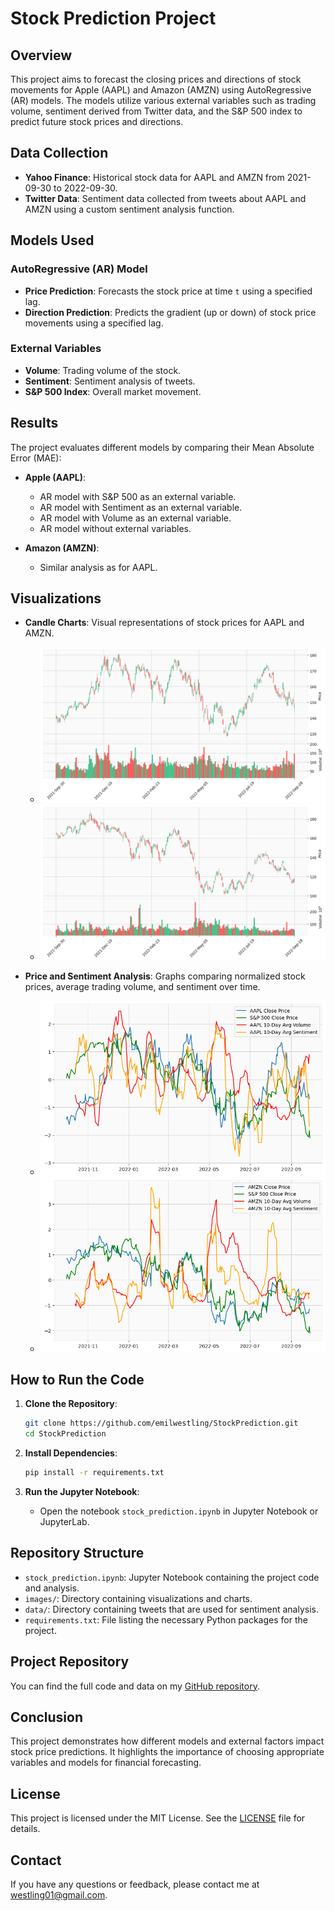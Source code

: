 # Stock Prediction Project

## Overview

This project aims to forecast the closing prices and directions of stock movements for Apple (AAPL) and Amazon (AMZN) using AutoRegressive (AR) models. The models utilize various external variables such as trading volume, sentiment derived from Twitter data, and the S&P 500 index to predict future stock prices and directions.

## Data Collection

- **Yahoo Finance**: Historical stock data for AAPL and AMZN from 2021-09-30 to 2022-09-30.
- **Twitter Data**: Sentiment data collected from tweets about AAPL and AMZN using a custom sentiment analysis function.

## Models Used

### AutoRegressive (AR) Model

- **Price Prediction**: Forecasts the stock price at time `t` using a specified lag.
- **Direction Prediction**: Predicts the gradient (up or down) of stock price movements using a specified lag.

### External Variables

- **Volume**: Trading volume of the stock.
- **Sentiment**: Sentiment analysis of tweets.
- **S&P 500 Index**: Overall market movement.

## Results

The project evaluates different models by comparing their Mean Absolute Error (MAE):

- **Apple (AAPL)**:

  - AR model with S&P 500 as an external variable.
  - AR model with Sentiment as an external variable.
  - AR model with Volume as an external variable.
  - AR model without external variables.

- **Amazon (AMZN)**:
  - Similar analysis as for AAPL.

## Visualizations

- **Candle Charts**: Visual representations of stock prices for AAPL and AMZN.

  - ![AAPL Candle Chart](images/apple_candlestick.png)
  - ![AMZN Candle Chart](images/amazon_candlestick.png)

- **Price and Sentiment Analysis**: Graphs comparing normalized stock prices, average trading volume, and sentiment over time.
  - ![AAPL Comparison Plot](images/apple_comparison.png)
  - ![AMZN Comparison Plot](images/amazon_comparison.png)

## How to Run the Code

1. **Clone the Repository**:

   ```bash
   git clone https://github.com/emilwestling/StockPrediction.git
   cd StockPrediction
   ```

2. **Install Dependencies**:

   ```bash
   pip install -r requirements.txt
   ```

3. **Run the Jupyter Notebook**:
   - Open the notebook `stock_prediction.ipynb` in Jupyter Notebook or JupyterLab.

## Repository Structure

- `stock_prediction.ipynb`: Jupyter Notebook containing the project code and analysis.
- `images/`: Directory containing visualizations and charts.
- `data/`: Directory containing tweets that are used for sentiment analysis.
- `requirements.txt`: File listing the necessary Python packages for the project.

## Project Repository

You can find the full code and data on my [GitHub repository](https://github.com/emilwestling/StockPrediction).

## Conclusion

This project demonstrates how different models and external factors impact stock price predictions. It highlights the importance of choosing appropriate variables and models for financial forecasting.

## License

This project is licensed under the MIT License. See the [LICENSE](LICENSE) file for details.

## Contact

If you have any questions or feedback, please contact me at [westling01@gmail.com](mailto:westling01@gmail.com).
